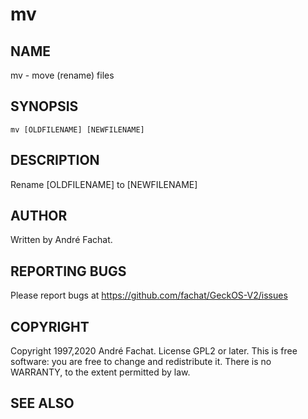 
# mv

## NAME

mv - move (rename) files

## SYNOPSIS

    mv [OLDFILENAME] [NEWFILENAME]
    
## DESCRIPTION

Rename [OLDFILENAME] to [NEWFILENAME]

## AUTHOR

Written by André Fachat.

## REPORTING BUGS

Please report bugs at https://github.com/fachat/GeckOS-V2/issues

## COPYRIGHT

Copyright 1997,2020 André Fachat. License GPL2 or later.
This is free software: you are free to change and redistribute it. There is no WARRANTY, to the extent permitted by law.

## SEE ALSO

